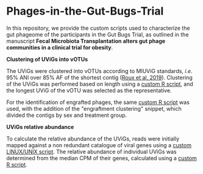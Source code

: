 # Phages-in-the-Gut-Bugs-Trial

In this repository, we provide the custom scripts used to characterize the gut phageome of the participants in the Gut Bugs Trial, as outlined in the manuscript **Fecal Microbiota Transplantation alters gut phage communities in a clinical trial for obesity**. 

**Clustering of UViGs into vOTUs**

The UViGs were clustered into vOTUs according to MIUViG standards, _i.e._ 95% ANI over 85% AF of the shortest contig ([Roux et al, 2019](https://www.nature.com/articles/nbt.4306)). Clustering of the UViGs was performed based on length using a [custom R script](https://github.com/miczuppi/Phages-in-the-Gut-Bugs-Trial/blob/main/Clustering%20based%20on%20length.R), and the longest UViG of the vOTU was selected as the representative. 

For the identification of engrafted phages, the same [custom R script](https://github.com/miczuppi/Phages-in-the-Gut-Bugs-Trial/blob/main/Clustering%20based%20on%20length.R) was used, with the addition of the "engraftment clustering" snippet, which divided the contigs by sex and treatment group. 

**UViGs relative abundance**

To calculate the relative abundance of the UViGs, reads were initially mapped against a non redundant catalogue of viral genes using a [custom LINUX/UNIX script](https://github.com/miczuppi/Phages-in-the-Gut-Bugs-Trial/edit/main/run_read_mapping.sh). The relative abundance of individual UViGs was determined from the median CPM of their genes, calculated using a [custom R script](https://github.com/miczuppi/Phages-in-the-Gut-Bugs-Trial/blob/main/relative%20abundace.r). 

